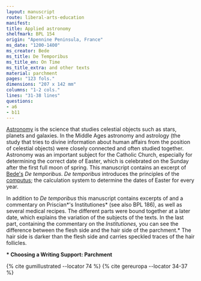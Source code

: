 ```yaml
---
layout: manuscript
route: liberal-arts-education
manifest: 
title: Applied astronomy
shelfmark: BPL 154
origin: "Apennine Peninsula, France"
ms_date: "1200-1400"
ms_creator: Bede
ms_title: De Temporibus
ms_title_en: On Time
ms_title_extra: and other texts
material: parchment
pages: "123 fols."
dimensions: "207 x 142 mm"
columns: "1-2 cols."
lines: "31-38 lines"
questions:
- a6
- b11
---
```


[Astronomy](https://en.wikipedia.org/wiki/Astronomy) is the science that
studies celestial objects such as stars, planets and galaxies. In the
Middle Ages astronomy and astrology (the study that tries to divine
information about human affairs from the position of celestial objects)
were closely connected and often studied together. Astronomy was an
important subject for the Catholic Church, especially for determining
the correct date of Easter, which is celebrated on the Sunday after the
first full moon of spring. This manuscript contains an excerpt of
[Bede's](https://en.wikipedia.org/wiki/Bede) *De temporibus*. *De temporibus* introduces the principles of the
[computus](https://en.wikipedia.org/wiki/Computus); the calculation
system to determine the dates of Easter for every year.

In addition to *De temporibus* this manuscript contains excerpts of and
a commentary on Priscian*'s Institutiones* (see also BPL 186), as well
as several medical recipes. The different parts were bound together at a
later date, which explains the variation of the subjects of the texts.
In the last part, containing the commentary on the *Institutiones,* you
can see the difference between the flesh side and the hair side of the
parchment.\* The hair side is darker than the flesh side and carries
speckled traces of the hair follicles.

**\* Choosing a Writing Support: Parchment**

{% cite gumillustrated --locator 74 %}
{% cite gereuropa --locator 34-37 %}